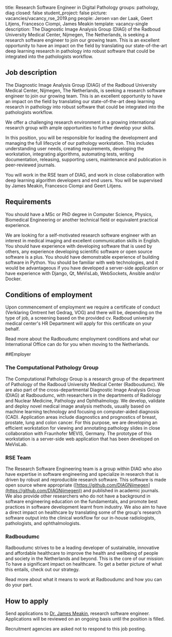 title: Research Software Engineer in Digital Pathology
groups: pathology, diag
closed: false
student_project: false
picture: vacancies/vacancy_rse_2019.png
people: Jeroen van der Laak, Geert Litjens, Francesco Ciompi, James Meakin
template: vacancy-single
description: The Diagnostic Image Analysis Group (DIAG) of the Radboud University Medical Center, Nijmegen, The Netherlands, is seeking a research software engineer to join our growing team. This is an excellent opportunity to have an impact on the field by translating our state-of-the-art deep learning research in pathology into robust software that could be integrated into the pathologists workflow.

## Job description

The Diagnostic Image Analysis Group (DIAG) of the Radboud University Medical Center, Nijmegen, The Netherlands, is seeking a research software engineer to join our growing team. This is an excellent opportunity to have an impact on the field by translating our state-of-the-art deep learning research in pathology into robust software that could be integrated into the pathologists workflow.

We offer a challenging research environment in a growing international research group with ample opportunities to further develop your skills.

In this position, you will be responsible for leading the development and managing the full lifecycle of our pathology workstation. This includes understanding user needs, creating requirements, developing the workstation, integrating algorithms, automating tests, writing documentation, releasing, supporting users, maintenance and publication in peer-reviewed journals.

You will work in the RSE team of DIAG, and work in close collaboration with deep learning algorithm developers and end users. You will be supervised by James Meakin, Francesco Ciompi and Geert Litjens.

## Requirements

You should have a MSc or PhD degree in Computer Science, Physics, Biomedical Engineering or another technical field or equivalent practical experience.

We are looking for a self-motivated research software engineer with an interest in medical imaging and excellent communication skills in English. You should have experience with developing software that is used by others, any experience developing scientific software or open source software is a plus. You should have demonstrable experience of building software in Python. You should be familiar with web technologies, and it would be advantageous if you have developed a server-side application or have experience with Django, Qt, MeVisLab, WebSockets, Ansible and/or Docker.

## Conditions of employment

Upon commencement of employment we require a certificate of conduct (Verklaring Omtrent het Gedrag, VOG) and there will be, depending on the type of job, a screening based on the provided cv. Radboud university medical center's HR Department will apply for this certificate on your behalf.

Read more about the Radboudumc employment conditions and what our International Office can do for you when moving to the Netherlands.

##Employer

### The Computational Pathology Group
The Computational Pathology Group is a research group of the department of Pathology of the Radboud University Medical Center (Radboudumc). We are also part of the cross-departmental Diagnostic Image Analysis Group (DIAG) at Radboudumc, with researchers in the departments of Radiology and Nuclear Medicine, Pathology and Ophthalmology. We develop, validate and deploy novel medical image analysis methods, usually based on machine learning technology and focusing on computer-aided diagnosis (CAD). Application areas include diagnostics and prognostics of breast, prostate, lung and colon cancer. For this purpose, we are developing an efficient workstation for viewing and annotating pathology slides in close collaboration with Fraunhofer MEVIS, Germany. The prototype of this workstation is a server-side web application that has been developed on MeVisLab.


### RSE Team
The Research Software Engineering team is a group within DIAG who also have expertise in software engineering and specialize in research that is driven by robust and reproducible research software. This software is made open source where appropriate ([https://github.com/DIAGNijmegen](https://github.com/DIAGNijmegen)) and published in academic journals. We also provide other researchers who do not have a background in software engineering education on the fundamentals, and promote best practices in software development learnt from industry. We also aim to have a direct impact on healthcare by translating some of the group's research software output into the clinical workflow for our in-house radiologists, pathologists, and ophthalmologists.


### Radboudumc
Radboudumc strives to be a leading developer of sustainable, innovative and affordable healthcare to improve the health and wellbeing of people and society in the Netherlands and beyond. This is the core of our mission: To have a significant impact on healthcare. To get a better picture of what this entails, check out our strategy.

Read more about what it means to work at Radboudumc and how you can do your part.

## How to apply
Send applications to [Dr. James Meakin](http://diagnijmegen.nl/index.php/Person?name=James_Meakin), research software engineer. Applications will be reviewed on an ongoing basis until the position is filled.

Recruitment agencies are asked not to respond to this job posting.
